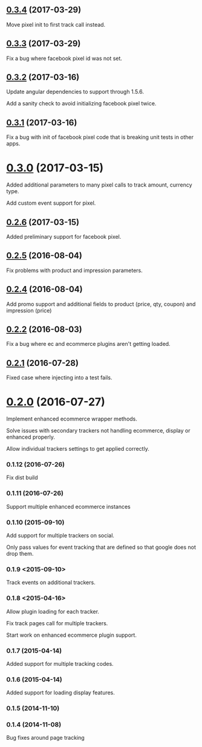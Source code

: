 <a name="0.3.4"></a>
## [0.3.4](https://github.com/laffer1/angular-google-analytics/compare/0.3.3...v0.3.4) (2017-03-29)

Move pixel init to first track call instead.

<a name="0.3.3"></a>
## [0.3.3](https://github.com/laffer1/angular-google-analytics/compare/0.3.2...v0.3.3) (2017-03-29)

Fix a bug where facebook pixel id was not set.

<a name="0.3.2"></a>
## [0.3.2](https://github.com/laffer1/angular-google-analytics/compare/0.3.1...v0.3.2) (2017-03-16)

Update angular dependencies to support through 1.5.6.

Add a sanity check to avoid initializing facebook pixel twice.

<a name="0.3.1"></a>
## [0.3.1](https://github.com/laffer1/angular-google-analytics/compare/0.3.0...v0.3.1) (2017-03-16)

Fix a bug with init of facebook pixel code that is breaking unit tests in other apps.

<a name="0.3.0"></a>
# [0.3.0](https://github.com/laffer1/angular-google-analytics/compare/0.2.6...v0.3.0) (2017-03-15)

Added additional parameters to many pixel calls to track amount, currency type. 

Add custom event support for pixel.

<a name="0.2.6"></a>
## [0.2.6](https://github.com/laffer1/angular-google-analytics/compare/0.2.5...v0.2.6) (2017-03-15)

Added preliminary support for facebook pixel.

<a name="0.2.5"></a>
## [0.2.5](https://github.com/laffer1/angular-google-analytics/compare/0.2.4...v0.2.5) (2016-08-04)

Fix problems with product and impression parameters.

<a name="0.2.4"></a>
## [0.2.4](https://github.com/laffer1/angular-google-analytics/compare/0.2.3...v0.2.4) (2016-08-04)

Add promo support and additional fields to product (price, qty, coupon) and impression (price)

<a name="0.2.2"></a>
## [0.2.2](https://github.com/laffer1/angular-google-analytics/compare/0.2.1...v0.2.2) (2016-08-03)

Fix a bug where ec and ecommerce plugins aren't getting loaded.

<a name="0.2.1"></a>
## [0.2.1](https://github.com/laffer1/angular-google-analytics/compare/0.2.0...v0.2.1) (2016-07-28)

Fixed case where injecting into a test fails.

<a name="0.2.0"></a>
# [0.2.0](https://github.com/laffer1/angular-google-analytics/compare/0.1.12...v0.2.0) (2016-07-27)

Implement enhanced ecommerce wrapper methods. 

Solve issues with secondary trackers not handling ecommerce, display or enhanced properly.

Allow individual trackers settings to get applied correctly.

<a name="0.1.12"></a>
### 0.1.12 (2016-07-26)

Fix dist build

<a name="0.1.11"></a>
### 0.1.11 (2016-07-26)

Support multiple enhanced ecommerce instances

<a name="0.1.10"></a>
### 0.1.10 (2015-09-10)

Add support for multiple trackers on
social. 

Only pass values for event tracking that are
defined so that google does not drop them.

<a name="0.1.9"></a>
### 0.1.9 <2015-09-10>

Track events on additional trackers.

<a name="0.1.8"></a>
### 0.1.8 <2015-04-16>

Allow plugin loading for each tracker.

Fix track pages call for multiple trackers.

Start work on enhanced ecommerce plugin support.

<a name="0.1.7"></a>
### 0.1.7 (2015-04-14)

Added support for multiple tracking codes.

<a name="0.1.6"></a>
### 0.1.6 (2015-04-14)

Added support for loading display features.

<a name="0.1.5"></a>
### 0.1.5 (2014-11-10)


<a name="0.1.4"></a>
### 0.1.4 (2014-11-08)
Bug fixes around page tracking

